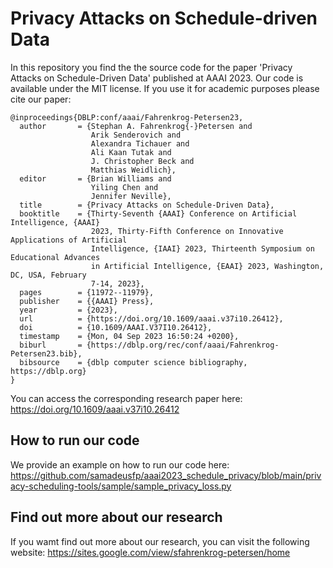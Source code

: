 # Privacy Attacks on Schedule-driven Data

In this repository you find the the source code for the paper 'Privacy Attacks on Schedule-Driven Data' published at AAAI 2023. Our code is available under the MIT license. If you use it for academic purposes please cite our paper:

```
@inproceedings{DBLP:conf/aaai/Fahrenkrog-Petersen23,
  author       = {Stephan A. Fahrenkrog{-}Petersen and
                  Arik Senderovich and
                  Alexandra Tichauer and
                  Ali Kaan Tutak and
                  J. Christopher Beck and
                  Matthias Weidlich},
  editor       = {Brian Williams and
                  Yiling Chen and
                  Jennifer Neville},
  title        = {Privacy Attacks on Schedule-Driven Data},
  booktitle    = {Thirty-Seventh {AAAI} Conference on Artificial Intelligence, {AAAI}
                  2023, Thirty-Fifth Conference on Innovative Applications of Artificial
                  Intelligence, {IAAI} 2023, Thirteenth Symposium on Educational Advances
                  in Artificial Intelligence, {EAAI} 2023, Washington, DC, USA, February
                  7-14, 2023},
  pages        = {11972--11979},
  publisher    = {{AAAI} Press},
  year         = {2023},
  url          = {https://doi.org/10.1609/aaai.v37i10.26412},
  doi          = {10.1609/AAAI.V37I10.26412},
  timestamp    = {Mon, 04 Sep 2023 16:50:24 +0200},
  biburl       = {https://dblp.org/rec/conf/aaai/Fahrenkrog-Petersen23.bib},
  bibsource    = {dblp computer science bibliography, https://dblp.org}
}
```
You can access the corresponding research paper here:
https://doi.org/10.1609/aaai.v37i10.26412

## How to run our code
We provide an example on how to run our code here:
https://github.com/samadeusfp/aaai2023_schedule_privacy/blob/main/privacy-scheduling-tools/sample/sample_privacy_loss.py
  
## Find out more about our research
If you wamt find out more about our research, you can visit the following website: 
https://sites.google.com/view/sfahrenkrog-petersen/home
